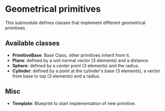 # Geometrical primitives

 This submodule defines classes that implement different geometrical primitives.

 ## Available classes
 - **PrimitiveBase**: Base Class, other primitives inherit from it.
 - **Plane**: defined by a unit normal vector (3 elements) and a distance.
 - **Sphere**: defined by a center point (3 elements) and the radius.
 - **Cylinder**: defined by a point at the cylinder's base (3 elements), a vector from base to top (3 elements) and a radius.

## Misc
- **Template**: Blueprint to start implementation of new primitive.
